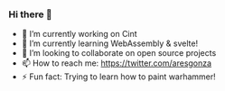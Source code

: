 ### Hi there 👋

- 🔭 I’m currently working on Cint
- 🌱 I’m currently learning WebAssembly & svelte!
- 👯 I’m looking to collaborate on open source projects
- 📫 How to reach me: https://twitter.com/aresgonza
- ⚡ Fun fact: Trying to learn how to paint warhammer!

<!--
**Rassell/rassell** is a ✨ _special_ ✨ repository because its `README.md` (this file) appears on your GitHub profile.

Here are some ideas to get you started:

- 🔭 I’m currently working on ...
- 🌱 I’m currently learning ...
- 👯 I’m looking to collaborate on ...
- 🤔 I’m looking for help with ...
- 💬 Ask me about ...
- 📫 How to reach me: ...
- 😄 Pronouns: ...
- ⚡ Fun fact: ...
-->
